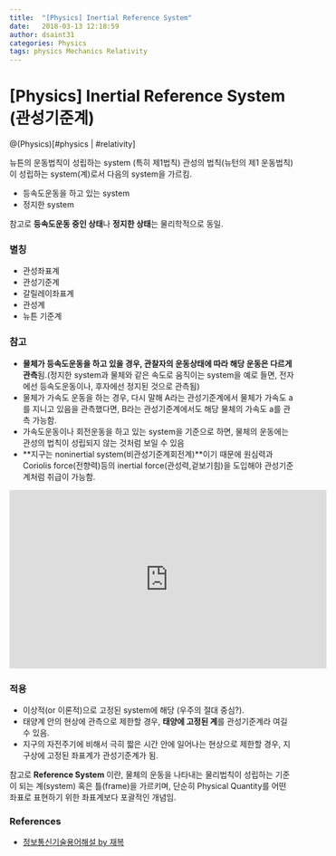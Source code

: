 ```yaml
---
title:  "[Physics] Inertial Reference System"
date:   2018-03-13 12:18:59
author: dsaint31
categories: Physics
tags: physics Mechanics Relativity
---
```

# [Physics] Inertial Reference System (관성기준계)

@(Physics)[#physics | #relativity]

뉴튼의 운동법칙이 성립하는 system (특히 제1법칙)
관성의 법칙(뉴턴의 제1 운동법칙)이 성립하는 system(계)로서 다음의 system을 가르킴.

* 등속도운동을 하고 있는 system
* 정지한 system

참고로 **등속도운동 중인 상태**나 **정지한 상태**는 물리학적으로 동일.

### 별칭
* 관성좌표계
* 관성기준계
* 갈릴레이좌표계
* 관성계
* 뉴튼 기준계

### 참고
* **물체가 등속도운동을 하고 있을 경우, 관찰자의 운동상태에 따라 해당 운동은 다르게 관측**됨.(정지한 system과 물체와 같은 속도로 움직이는 system을 예로 들면, 전자에선 등속도운동이나, 후자에선 정지된 것으로 관측됨)
* 물체가 가속도 운동을 하는 경우, 다시 말해 A라는 관성기준계에서 물체가 가속도 a를 지니고 있음을 관측했다면, B라는 관성기준계에서도 해당 물체의 가속도 a를 관측 가능함.
* 가속도운동이나 회전운동을 하고 있는 system을 기준으로 하면, 물체의 운동에는 관성의 법칙이 성립되지 않는 것처럼 보일 수 있음
* **지구는 noninertial system(비관성기준계회전계)**이기 때문에 원심력과 Coriolis force(전향력)등의 inertial force(관성력,겉보기힘)을 도입해야 관성기준계처럼 취급이 가능함.

<iframe width="560" height="315" src="https://www.youtube.com/embed/dt_XJp77-mk" frameborder="0" allow="autoplay; encrypted-media" allowfullscreen></iframe>

### 적용

* 이상적(or 이론적)으로 고정된 system에 해당 (우주의 절대 중심?).
* 태양계 안의 현상에 관측으로 제한할 경우, **태양에 고정된 계**를 관성기준계라 여길 수 있음.
* 지구의 자전주기에 비해서 극히 짧은 시간 안에 일어나는 현상으로 제한할 경우, 지구상에 고정된 좌표계가 관성기준계가 됨.

참고로 **Reference System** 이란, 물체의 운동을 나타내는 물리법칙이 성립하는 기준이 되는 계(system) 혹은 틀(frame)을 가르키며, 단순히 Physical Quantity를 어떤 좌표로 표현하기 위한 좌표계보다 포괄적인 개념임.

### References
* [정보통신기술용어해설 by 재복](http://www.ktword.co.kr/abbr_view.php?m_temp1=666)
